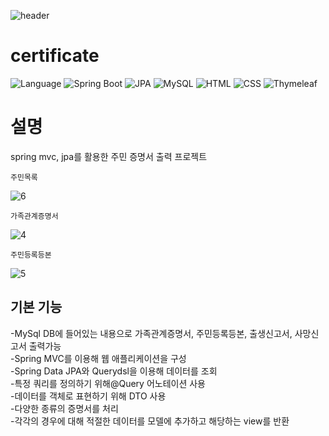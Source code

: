 ![header](https://capsule-render.vercel.app/api?type=waving&color=auto&height=300&section=header&text=certificate&fontSize=90&animation=fadeIn&fontAlignY=38&desc=NHN%20Academy%20backend&descAlignY=51&descAlign=62)
<p align='center'> 
  
# certificate
![Language](https://img.shields.io/badge/java-11-blue.svg)
![Spring Boot](https://img.shields.io/badge/spring-latest-green.svg)
![JPA](https://img.shields.io/badge/JPA-latest-grren.svg)
![MySQL](https://img.shields.io/badge/mysql-8.0.23-blue.svg)
![HTML](https://img.shields.io/badge/html-latest-orange.svg)
![CSS](https://img.shields.io/badge/css-latest-blue.svg)
![Thymeleaf](https://img.shields.io/badge/thymeleaf-latest-green.svg)

# 설명
    
spring mvc, jpa를 활용한 주민 증명서 출력 프로젝트  <br>
    
    주민목록
![6](https://github.com/mmm4707/certificate/assets/39482751/1812b4bf-4758-4c7c-81cf-0ff09380b2b0)<br>
    
    가족관계증명서
![4](https://github.com/mmm4707/certificate/assets/39482751/9a99890f-8346-46af-853e-0990f09402bf)<br>
    
    주민등록등본
![5](https://github.com/mmm4707/certificate/assets/39482751/82db3028-048a-45a0-a0bc-910dc683d710)<br>

## 기본 기능  
-MySql DB에 들어있는 내용으로 가족관계증명서, 주민등록등본, 출생신고서, 사망신고서 출력가능<br>
-Spring MVC를 이용해 웹 애플리케이션을 구성<br>
-Spring Data JPA와 Querydsl을 이용해 데이터를 조회<br>
-특정 쿼리를 정의하기 위해@Query 어노테이션 사용<br>
-데이터를 객체로 표현하기 위해 DTO 사용<br>
-다양한 종류의 증명서를 처리<br>
-각각의 경우에 대해 적절한 데이터를 모델에 추가하고 해당하는 view를 반환

